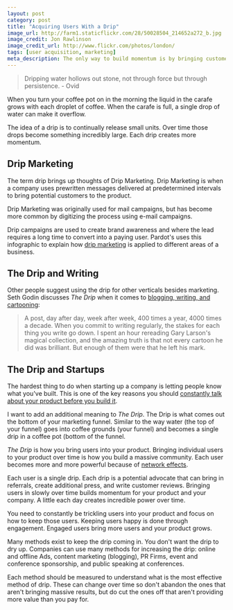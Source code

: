 ```yaml
---
layout: post
category: post
title: "Acquiring Users With a Drip"
image_url: http://farm1.staticflickr.com/28/50028504_214652a272_b.jpg
image_credit: Jon Rawlinson
image_credit_url: http://www.flickr.com/photos/london/
tags: [user acquisition, marketing]
meta_description: The only way to build momentum is by bringing customers constantly into your product. Each customer creates a larger user base.
---
```


> Dripping water hollows out stone, not through force but through persistence. - Ovid 

When you turn your coffee pot on in the morning the liquid in the carafe grows with each droplet of coffee. When the carafe is full, a single drop of water can make it overflow. 

The idea of a drip is to continually release small units. Over time those drops become something incredibly large. Each drip creates more momentum. 

## Drip Marketing 

The term drip brings up thoughts of Drip Marketing. Drip Marketing is when a company uses prewritten messages delivered at predetermined intervals to bring potential customers to the product. 

Drip Marketing was originally used for mail campaigns, but has become more common by digitizing the process using e-mail campaigns. 

Drip campaigns are used to create brand awareness and where the lead requires a long time to convert into a paying user. Pardot's uses this infographic to explain how [drip marketing][2] is applied to different areas of a business. 

## The Drip and Writing 

Other people suggest using the drip for other verticals besides marketing. Seth Godin discusses _The Drip_ when it comes to [blogging, writing, and cartooning][1]: 

> A post, day after day, week after week, 400 times a year, 4000 times a decade. When you commit to writing regularly, the stakes for each thing you write go down. I spent an hour rereading Gary Larson's magical collection, and the amazing truth is that not every cartoon he did was brilliant. But enough of them were that he left his mark. 

## The Drip and Startups 

The hardest thing to do when starting up a company is letting people know what you've built. This is one of the key reasons you should [constantly talk about your product before you build it][3]. 

I want to add an additional meaning to _The Drip_. The Drip is what comes out the bottom of your marketing funnel. Similar to the way water (the top of your funnel) goes into coffee grounds (your funnel) and becomes a single drip in a coffee pot (bottom of the funnel. 

_The Drip_ is how you bring users into your product. Bringing individual users to your product over time is how you build a massive community. Each user becomes more and more powerful because of [network effects][4]. 

Each user is a single drip. Each drip is a potential advocate that can bring in referrals, create additional press, and write customer reviews. Bringing users in slowly over time builds momentum for your product and your company. A little each day creates incredible power over time. 

You need to constantly be trickling users into your product and focus on how to keep those users. Keeping users happy is done through engagement. Engaged users bring more users and your product grows. 

Many methods exist to keep the drip coming in. You don't want the drip to dry up. Companies can use many methods for increasing the drip: online and offline Ads, content marketing (blogging), PR Firms, event and conference sponsorship, and public speaking at conferences. 

Each method should be measured to understand what is the most effective method of drip. These can change over time so don't abandon the ones that aren't bringing massive results, but do cut the ones off that aren't providing more value than you pay for. 

[1]: http://sethgodin.typepad.com/seths_blog/2012/12/writers-block-and-the-drip.html
[2]: http://www.pardot.com/infographic/basics-drip-campaigns-infographic
[3]: /2012/12/measure-interest-before-building-products/
[4]: http://en.wikipedia.org/wiki/Metcalfe%27s_law "network effects"